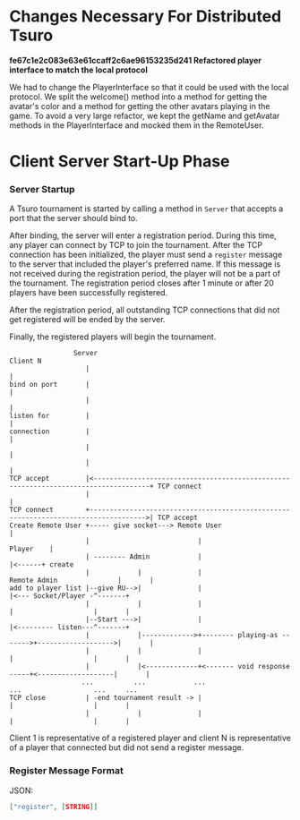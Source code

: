 # Changes Necessary For Distributed Tsuro


**fe67c1e2c083e63e61ccaff2c6ae96153235d241 Refactored player interface to match the local protocol**

We had to change the PlayerInterface so that it could be used with the local protocol. We split
the welcome() method into a method for getting the avatar's color and a method for getting the
other avatars playing in the game. To avoid a very large refactor, we kept the getName and
getAvatar methods in the PlayerInterface and mocked them in the RemoteUser.

# Client Server Start-Up Phase

### Server Startup

A Tsuro tournament is started by calling a method in `Server` that accepts a port that the server should bind to.

After binding, the server will enter a registration period. During this time, any player can connect by TCP to join the tournament. After the TCP connection has been initialized, the player must send a `register` message to the server that included the player's preferred name. If this message is not received during the registration period, the player will not be a part of the tournament. The registration period closes after 1 minute or after 20 players have been successfully registered.

After the registration period, all outstanding TCP connections that did not get registered will be ended by the server.

Finally, the registered players will begin the tournament.

````
                Server                                                                                Client N          
                   |                                                                                     |                           
bind on port       |                                                                                     |                           
                   |                                                                                     |                           
listen for         |                                                                                     |                           
connection         |                                                                                     |                           
                   |                                                                                     |                           
                   |                                                                                     |                           
TCP accept         |<------------------------------------------------------------------------------------+ TCP connect               
                   |                                                                                     |                           
TCP connect        +------------------------------------------------------------------------------------>| TCP accept                
Create Remote User +----- give socket---> Remote User                                                    |                           
                   |                           |                                               Player    |                  
                   | -------- Admin            |                                                 |<------+ create           
                   |            |              |                      Remote Admin               |       |                           
add to player list |--give RU-->|              |                            |<--- Socket/Player -^-------+                           
                   |            |              |                            |                    |       |                           
                   |--Start --->|              |                            |<--------- listen---^-------+        
                   |            |------------->+-------- playing-as ------->+------------------->|       |                         
                   |            |              |                            |                    |       |
                   |            |<-------------+<------- void response -----+<-------------------|       |                           
                  ...          ...            ...                          ...                  ...     ...                           
TCP close          | -end tournament result -> |                            |                    |       |            
                   |            |              |                            |                    |       |         
````

Client 1 is representative of a registered player and client N is representative of a player
that connected but did not send a register message.

### Register Message Format
JSON:
```json
["register", [STRING]]
```


